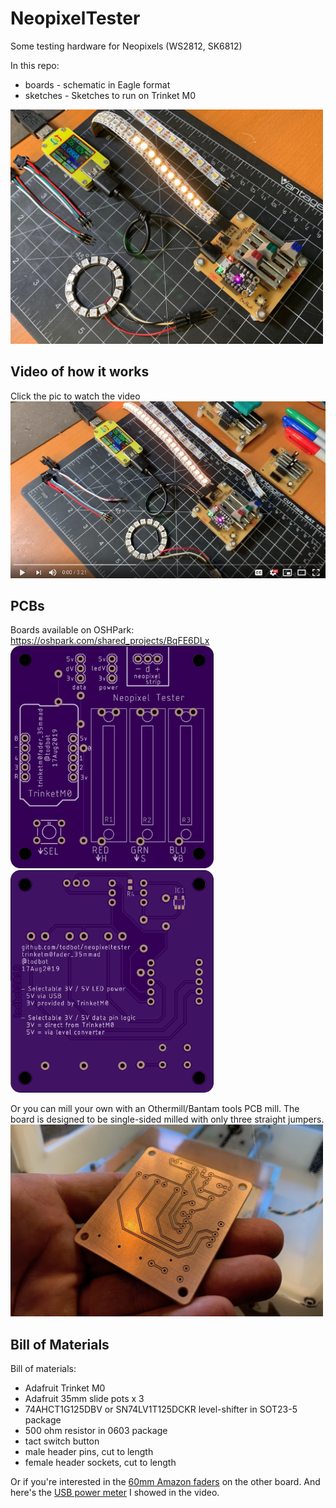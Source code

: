 # NeopixelTester

Some testing hardware for Neopixels (WS2812, SK6812)

In this repo:
- boards - schematic in Eagle format
- sketches - Sketches to run on Trinket M0

<img src="./docs/neopixeltester-desktop.jpg" width="500">


## Video of how it works
Click the pic to watch the video
[![Watch the video](./docs/neopixeltester-video-click.jpg)](https://youtu.be/KODPj4VacQQ)


## PCBs

Boards available on OSHPark:
https://oshpark.com/shared_projects/BqFE6DLx
<img src="./docs/neopixeltester-35mmad-top.png" width="325"><img src="./docs/neopixeltester-35mmad-bot.png" width="325">

Or you can mill your own with an Othermill/Bantam tools PCB mill. The board is designed to be single-sided milled with only three straight jumpers.
<img src="./docs/neopixeltester-othermill.jpg" width="500">



## Bill of Materials
Bill of materials:
- Adafruit Trinket M0
- Adafruit 35mm slide pots x 3
- 74AHCT1G125DBV or SN74LV1T125DCKR level-shifter in SOT23-5 package
- 500 ohm resistor in 0603 package
- tact switch button
- male header pins, cut to length
- female header sockets, cut to length

Or if you're interested in the [60mm Amazon faders](http://amzn.com/B07PNDLKQQ?tag=todbotblog-20) on the other board.
And here's the [USB power meter](http://amzn.com/B07DK6FT4Q?tag=todbotblog-20) I showed in the video.
